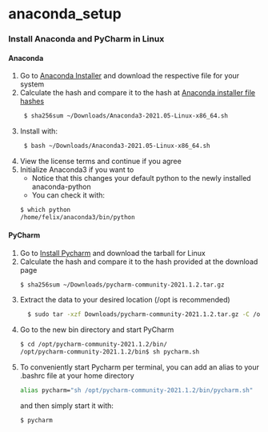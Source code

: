 # anaconda_setup

### Install Anaconda and PyCharm in Linux

#### Anaconda
1. Go to [Anaconda Installer](https://www.anaconda.com/products/individual#linux) and download the respective file for your system
2. Calculate the hash and compare it to the hash at [Anaconda installer file hashes](https://docs.anaconda.com/anaconda/install/hashes/)
    ```bash
	 $ sha256sum ~/Downloads/Anaconda3-2021.05-Linux-x86_64.sh
    ```
3. Install with: 
    ```bash
	 $ bash ~/Downloads/Anaconda3-2021.05-Linux-x86_64.sh
    ```
4. View the license terms and continue if you agree 
5. Initialize Anaconda3 if you want to
	* Notice that this changes your default python to the newly installed anaconda-python
	* You can check it with:
	```bash
	$ which python
	/home/felix/anaconda3/bin/python
	```
####  PyCharm

1. Go to [Install Pycharm](https://www.jetbrains.com/help/pycharm/installation-guide.html#standalone) and download the tarball for Linux
2. Calculate the hash and compare it to the hash provided at the download page
    ```
	$ sha256sum ~/Downloads/pycharm-community-2021.1.2.tar.gz
   ```
3. Extract the data to your desired location (/opt is recommended) 
     ```bash
       $ sudo tar -xzf Downloads/pycharm-community-2021.1.2.tar.gz -C /opt/
    ```
4. Go to the new bin directory and start PyCharm
     ```bash
	$ cd /opt/pycharm-community-2021.1.2/bin/
	/opt/pycharm-community-2021.1.2/bin$ sh pycharm.sh
	```
5. To conveniently start Pycharm per terminal, you can add an alias to your .bashrc file at your home directory
   ```bash
   alias pycharm="sh /opt/pycharm-community-2021.1.2/bin/pycharm.sh"
   ```
   and then simply start it with:
   ```bash
   $ pycharm
   ```

